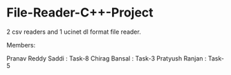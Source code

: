 # File-Reader-C++-Project
2 csv readers and 1 ucinet dl format file reader.

Members:

Pranav Reddy Saddi  : Task-8
Chirag Bansal       : Task-3
Pratyush Ranjan     : Task-5

